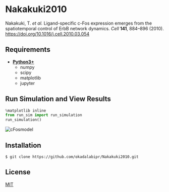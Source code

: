 # Nakakuki2010
Nakakuki, T. *et al.* Ligand-specific c-Fos expression emerges from the spatiotemporal control of ErbB network dynamics. *Cell* **141**, 884–896 (2010). https://doi.org/10.1016/j.cell.2010.03.054

## Requirements
- **[Python3+](https://www.python.org)**
    - numpy
    - scipy
    - matplotlib
    - jupyter

## Run Simulation and View Results
```python
%matplotlib inline
from run_sim import run_simulation
run_simulation()
```
![cFosmodel](https://user-images.githubusercontent.com/31299606/61281645-f1142980-a7f4-11e9-9f86-d1ec0da5face.png)

## Installation
    $ git clone https://github.com/okadalabipr/Nakakuki2010.git

## License
[MIT](/LICENSE)